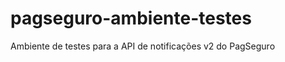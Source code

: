 pagseguro-ambiente-testes
=========================

Ambiente de testes para a API de notificações v2 do PagSeguro